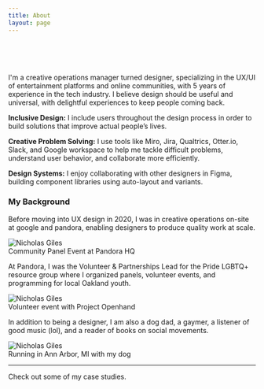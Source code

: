 ```yaml
---
title: About
layout: page
---
```


<br>
<br>
<br>

I'm a creative operations manager turned designer, specializing in the UX/UI of entertainment platforms and online communities, with 5 years of experience in the tech industry. I believe design should be useful and universal, with delightful experiences to keep people coming back.

**Inclusive Design:**
I include users throughout the design process in order to build solutions that improve actual people’s lives.

**Creative Problem Solving:**
I use tools like Miro, Jira, Qualtrics, Otter.io, Slack, and Google workspace to help me tackle difficult problems, understand user behavior, and collaborate more efficiently.

**Design Systems:**
I enjoy collaborating with other designers in Figma, building component libraries using auto-layout and variants.

### My Background
Before moving into UX design in 2020, I was in creative operations on-site at google and pandora, enabling designers to produce quality work at scale.


<img src="http://nicholasgiles.com/assets/images/about/pandora_speaking.jpg" alt="Nicholas Giles" />
<br>
<figcaption class="caption">Community Panel Event at Pandora HQ</figcaption>


At Pandora, I was the Volunteer & Partnerships Lead for the Pride LGBTQ+ resource group where I organized panels, volunteer events, and programming for local Oakland youth.

<img src="http://nicholasgiles.com/assets/images/about/pandora_volunteering.jpg" alt="Nicholas Giles" />
<br>
<figcaption class="caption">Volunteer event with Project Openhand</figcaption>


In addition to being a designer, I am also a dog dad, a gaymer, a listener of good music (lol), and a reader of books on social movements.

<img src="http://nicholasgiles.com/assets/images/about/annarbor_picture.jpg" alt="Nicholas Giles" />
<br>
<figcaption class="caption">Running in Ann Arbor, MI with my dog</figcaption>

---

Check out some of my <span class="evidence"><a href="https://nicholasgiles.com/" style="text-decoration: none">case studies</a></span>.
